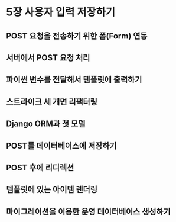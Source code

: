 # 5장 사용자 입력 저장하기

## POST 요청을 전송하기 위한 폼(Form) 연동

## 서버에서 POST 요청 처리

## 파이썬 변수를 전달해서 템플릿에 출력하기

## 스트라이크 세 개면 리팩터링

## Django ORM과 첫 모델

## POST를 데이터베이스에 저장하기

## POST 후에 리디렉션

## 템플릿에 있는 아이템 렌더링

## 마이그레이션을 이용한 운영 데이터베이스 생성하기

